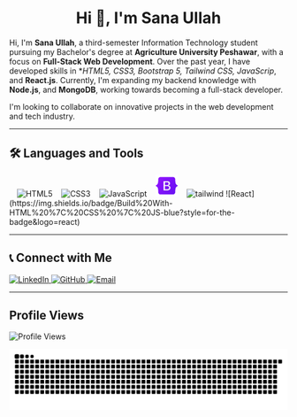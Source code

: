 <h1 align="center">Hi 👋, I'm Sana Ullah</h1>

Hi, I'm **Sana Ullah**, a third-semester Information Technology student pursuing my Bachelor's degree at **Agriculture University  Peshawar**, with a focus on **Full-Stack Web Development**. Over the past year, I have developed skills in **HTML5, CSS3, Bootstrap 5, Tailwind CSS, JavaScrip*, and **React.js**. Currently, I'm expanding my backend knowledge with **Node.js**, and **MongoDB**, working towards becoming a full-stack developer.

I'm looking to collaborate on innovative projects in the web development and tech industry.

---

## 🛠️ Languages and Tools

<p align="left">
  <img width="10" /> 
  <img src="https://cdn.jsdelivr.net/gh/devicons/devicon/icons/html5/html5-original.svg" height="40" alt="HTML5" />
  <img width="8" />
  <img src="https://cdn.jsdelivr.net/gh/devicons/devicon/icons/css3/css3-original.svg" height="40" alt="CSS3" />
  <img width="8" />
  <img src="https://cdn.jsdelivr.net/gh/devicons/devicon/icons/javascript/javascript-original.svg" height="40" alt="JavaScript" />
  <img width="8" />
  <img src="https://github.com/devicons/devicon/blob/v2.16.0/icons/bootstrap/bootstrap-original.svg" height="40" alt="Bootstrap" />
  <img width="8" />
  <img src="https://www.vectorlogo.zone/logos/tailwindcss/tailwindcss-icon.svg" alt="tailwind" width="40" height="40"/>
  ![React](https://img.shields.io/badge/Build%20With-HTML%20%7C%20CSS%20%7C%20JS-blue?style=for-the-badge&logo=react)
  <img width="8" 
</p>

---

## 📞 Connect with Me

<p>
  <a href="https://www.linkedin.com/in/sana-ullah-072016331/" target="_blank" >
    <img src="https://img.shields.io/badge/LinkedIn-blue?style=for-the-badge&logo=linkedin" alt="LinkedIn" />
  </a>
  <a href="https://github.com/sanaullah-7" target="_blank">
    <img src="https://img.shields.io/badge/GitHub-black?style=for-the-badge&logo=github" alt="GitHub" />
  </a>
  <a href="sanaullahyousafzai01@gmail.com" target="_blank">
    <img src="https://img.shields.io/badge/Email-red?style=for-the-badge&logo=gmail" alt="Email"  />
  </a>
</p>

---

## Profile Views

<p align="left">
  <img src="https://komarev.com/ghpvc/?username=Waqas-Khan&color=blue" alt="Profile Views" />
</p>

<picture>
  <source media="(prefers-color-scheme: dark)" srcset="https://raw.githubusercontent.com/Waqas-Khan-CodeCanvas/Waqas-Khan-CodeCanvas/output/github-snake-dark.svg" />
  <source media="(prefers-color-scheme: light)" srcset="https://raw.githubusercontent.com/Waqas-Khan-CodeCanvas/Waqas-Khan-CodeCanvas/output/github-snake.svg" />
  <img alt="github-snake" src="https://raw.githubusercontent.com/Waqas-Khan-CodeCanvas/Waqas-Khan-CodeCanvas/output/github-snake.svg" />
</picture>
